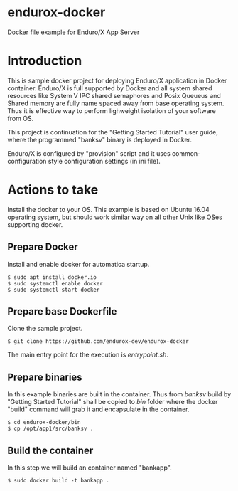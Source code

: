 # endurox-docker
Docker file example for Enduro/X App Server


# Introduction

This is sample docker project for deploying Enduro/X application in Docker
container. Enduro/X is full supported by Docker and all system shared resources
like System V IPC shared semaphores and Posix Queueus and Shared memory are
fully name spaced away from base operating system. Thus it is effective way
to perform lighweight isolation of your software from OS.

This project is continuation for the "Getting Started Tutorial" user guide,
where the programmed "banksv" binary is deployed in Docker.

Enduro/X is configured by "provision" script and it uses common-configuration
style configuration settings (in ini file).

# Actions to take

Install the docker to your OS. This example is based on Ubuntu 16.04 operating
system, but should work similar way on all other Unix like OSes supporting docker.

## Prepare Docker

Install and enable docker for automatica startup.

```
$ sudo apt install docker.io
$ sudo systemctl enable docker
$ sudo systemctl start docker
```

## Prepare base Dockerfile

Clone the sample project.

```
$ git clone https://github.com/endurox-dev/endurox-docker
```

The main entry point for the execution is *entrypoint.sh*.


## Prepare binaries

In this example binaries are built in the container. Thus from 
*banksv* build by "Getting Started Tutorial" shall be copied to *bin* folder
where the docker "build" command will grab it and encapsulate in the container.


```
$ cd endurox-docker/bin
$ cp /opt/app1/src/banksv .
```

## Build the container

In this step we will build an container named "bankapp".

```
$ sudo docker build -t bankapp . 
```








